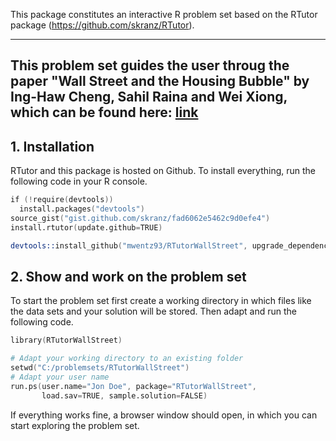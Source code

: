 This package constitutes an interactive R problem set based on the RTutor package (https://github.com/skranz/RTutor). 

---
This problem set guides the user throug the paper "Wall Street and the Housing Bubble" by Ing-Haw Cheng, Sahil Raina and Wei Xiong, which can be found here: [link](https://www.aeaweb.org/articles?id=10.1257/aer.104.9.2797)
---

## 1. Installation

RTutor and this package is hosted on Github. To install everything, run the following code in your R console.
```s
if (!require(devtools))
  install.packages("devtools")
source_gist("gist.github.com/skranz/fad6062e5462c9d0efe4")
install.rtutor(update.github=TRUE)

devtools::install_github("mwentz93/RTutorWallStreet", upgrade_dependencies=FALSE)
```

## 2. Show and work on the problem set
To start the problem set first create a working directory in which files like the data sets and your solution will be stored. Then adapt and run the following code.

```s
library(RTutorWallStreet)

# Adapt your working directory to an existing folder
setwd("C:/problemsets/RTutorWallStreet")
# Adapt your user name
run.ps(user.name="Jon Doe", package="RTutorWallStreet",
       load.sav=TRUE, sample.solution=FALSE)
```
If everything works fine, a browser window should open, in which you can start exploring the problem set.
